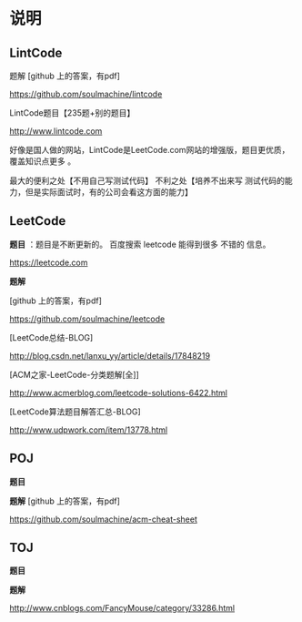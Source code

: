 # 说明

## LintCode 

题解 [github 上的答案，有pdf]
>
https://github.com/soulmachine/lintcode

LintCode题目【235题+别的题目】 
>
http://www.lintcode.com 

好像是国人做的网站，LintCode是LeetCode.com网站的增强版，题目更优质，覆盖知识点更多 。

最大的便利之处【不用自己写测试代码】
不利之处【培养不出来写 测试代码的能力，但是实际面试时，有的公司会看这方面的能力】



## LeetCode
**题目** ：题目是不断更新的。 百度搜索 leetcode 能得到很多 不错的 信息。
>
https://leetcode.com

**题解**
 
[github 上的答案，有pdf]
>
https://github.com/soulmachine/leetcode

[LeetCode总结-BLOG]
>
http://blog.csdn.net/lanxu_yy/article/details/17848219

[ACM之家-LeetCode-分类题解[全]]
>
http://www.acmerblog.com/leetcode-solutions-6422.html

[LeetCode算法题目解答汇总-BLOG]
>
http://www.udpwork.com/item/13778.html

## POJ
**题目**
>

**题解**
[github 上的答案，有pdf]
>
https://github.com/soulmachine/acm-cheat-sheet

## TOJ

**题目**
>

**题解**
>
http://www.cnblogs.com/FancyMouse/category/33286.html